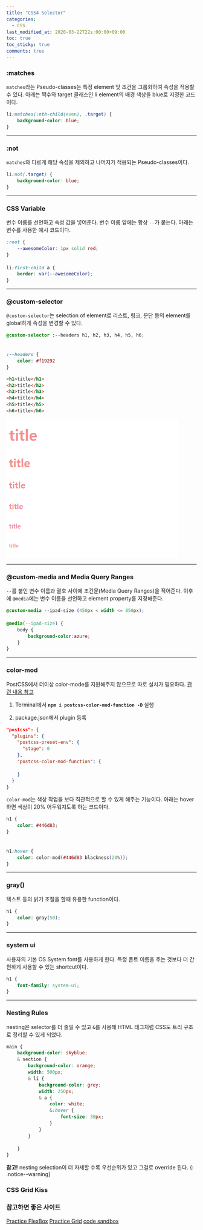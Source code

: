 ```yaml
---
title: "CSS4 Selector"
categories:
  - CSS
last_modified_at: 2020-03-22T22s:00:00+09:00
toc: true
toc_sticky: true
comments: true
---
```

### :matches
`matches`라는 Pseudo-classes는 특정 element 및 조건을 그룹화하여 속성을 적용할 수 있다. 아래는 짝수와 target 클래스인 li element의 배경 색상을 blue로 지정한 코드이다.
```css
li:matches(:nth-child(even), .target) {
    background-color: blue;
}
```

***
### :not
`matches`와 다르게 해당 속성을 제외하고 나머지가 적용되는 Pseudo-classes이다.
```css
li:not(.target) {
    background-color: blue;
}
```

***
### CSS Variable
변수 이름를 선언하고 속성 값을 넣어준다. 변수 이름 앞에는 항상 `--`가 붙는다. 아래는 변수를 사용한 예시 코드이다.
```css
:root {
    --awesomeColor: 1px solid red;
}

li:first-child a {
    border: var(--awesomeColor);
}
```

***
### @custom-selector
`@custom-selector`는 selection of element로 리스트, 링크, 문단 등의 element를 global하게 속성을 변경할 수 있다.

```css
@custom-selector :--headers h1, h2, h3, h4, h5, h6;


:--headers {
    color: #f19292
}
```

```html
<h1>title</h1>
<h2>title</h2>
<h3>title</h3>
<h4>title</h4>
<h5>title</h5>
<h6>title</h6>
```

![주석 2020-03-23 011754](/assets/images//주석%202020-03-23%20011754.png)

***
### @custom-media and Media Query Ranges
`--`를 붙인 변수 이름과 괄호 사이에 조건문(Media Query Ranges)을 적어준다. 이후에 `@media`에는 변수 이름을 선언하고 element property를 지정해준다.

```css
@custom-media --ipad-size (450px < width <= 850px);

@media(--ipad-size) {
    body {
        background-color:azure;
    }
}
```

***
### color-mod
PostCSS에서 더이상 color-mode를 지원해주지 않으므로 따로 설치가 필요하다. [관련 내용 참고](https://academy.nomadcoders.co/courses/360503/lectures/6068569/comments/2205043)

1. Terminal에서 **`npm i postcss-color-mod-function -D`** 실행

2. package.json에서 plugin 등록
```json
"postcss": {
  "plugins": {
    "postcss-preset-env": {
      "stage": 0
    },
    "postcss-color-mod-function": {

    }
  }
}
```

 `color-mod`는 색상 작업을 보다 직관적으로 할 수 있게 해주는 기능이다. 아래는 hover하면 색상이 20% 어두워지도록 하는 코드이다.
```css
h1 {
    color: #446d83;
}


h1:hover {
    color: color-mod(#446d83 blackness(20%));
}
```

***
### gray()
텍스트 등의 밝기 조절을 할때 유용한 function이다.

```css
h1 {
    color: gray(50);
}
```

***
### system ui
사용자의 기본 OS System font를 사용하게 한다. 특정 폰트 이름을 주는 것보다 더 간편하게 사용할 수 있는 shortcut이다.

```css
h1 {
    font-family: system-ui;
}
```

***
### Nesting Rules
nesting은 selector를 더 줄일 수 있고 `&`를 사용해 HTML 태그처럼 CSS도 트리 구조로 정리할 수 있게 되었다.

```css
main {
    background-color: skyblue;
    & section {
        background-color: orange;
        width: 500px;
        & li {
            background-color: grey;
            width: 250px;
            & a {
                color: white;
                &:hover {
                    font-size: 30px;
                }
            }
        }

    }
}
```

**참고!** nesting selection이 더 자세할 수록 우선순위가 있고 그걸로 override 된다.
{: .notice--warning}

### CSS Grid Kiss


### 참고하면 좋은 사이트
[Practice FlexBox](https://flexboxfroggy.com/#ko)
[Practice Grid](https://cssgridgarden.com/#ko)
[code sandbox](https://codesandbox.io/)
